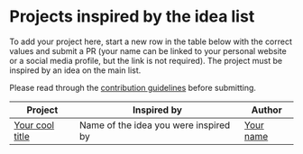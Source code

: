 # Projects inspired by the idea list

To add your project here, start a new row in the table below with the correct values and submit a PR (your name can be linked to your personal website or a social media profile, but the link is not required). The project must be inspired by an idea on the main list.

Please read through the [contribution guidelines](../CONTRIBUTING.md) before submitting.

| Project                              | Inspired by                                 | Author                         |
| ------------------------------------ |---------------------------------------------| -------------------------------|
| [Your cool title](http://example.com)| Name of the idea you were inspired by       | [Your name](http://example.com)|